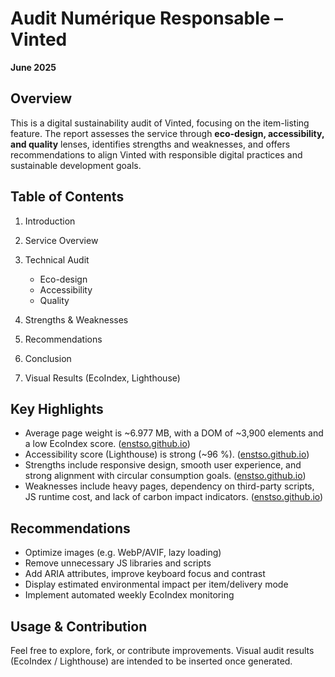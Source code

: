 # Audit Numérique Responsable – Vinted

**June 2025**

## Overview

This is a digital sustainability audit of Vinted, focusing on the item-listing feature. The report assesses the service through **eco-design, accessibility, and quality** lenses, identifies strengths and weaknesses, and offers recommendations to align Vinted with responsible digital practices and sustainable development goals.

## Table of Contents

1. Introduction
2. Service Overview
3. Technical Audit

   * Eco-design
   * Accessibility
   * Quality
4. Strengths & Weaknesses
5. Recommendations
6. Conclusion
7. Visual Results (EcoIndex, Lighthouse)

## Key Highlights

* Average page weight is ~6.977 MB, with a DOM of ~3,900 elements and a low EcoIndex score. ([enstso.github.io][1])
* Accessibility score (Lighthouse) is strong (~96 %). ([enstso.github.io][1])
* Strengths include responsive design, smooth user experience, and strong alignment with circular consumption goals. ([enstso.github.io][1])
* Weaknesses include heavy pages, dependency on third-party scripts, JS runtime cost, and lack of carbon impact indicators. ([enstso.github.io][1])

## Recommendations

* Optimize images (e.g. WebP/AVIF, lazy loading)
* Remove unnecessary JS libraries and scripts
* Add ARIA attributes, improve keyboard focus and contrast
* Display estimated environmental impact per item/delivery mode
* Implement automated weekly EcoIndex monitoring

## Usage & Contribution

Feel free to explore, fork, or contribute improvements. Visual audit results (EcoIndex / Lighthouse) are intended to be inserted once generated.

[1]: https://enstso.github.io/audit-vinted/ "Audit Conception Responsable - Vinted"
